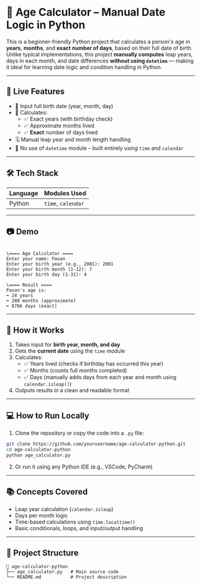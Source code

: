 # 🧮 Age Calculator – Manual Date Logic in Python

This is a beginner-friendly Python project that calculates a person's age in **years**, **months**, and **exact number of days**, based on their full date of birth. Unlike typical implementations, this project **manually computes** leap years, days in each month, and date differences **without using `datetime`** — making it ideal for learning date logic and condition handling in Python.

---

## 🚀 Live Features

- 📅 Input full birth date (year, month, day)
- 🧠 Calculates:
  - ✅ Exact years (with birthday check)
  - ✅ Approximate months lived
  - ✅ **Exact** number of days lived
- 🗓️ Manual leap year and month length handling
- 🧩 No use of `datetime` module – built entirely using `time` and `calendar`

---

## 🛠 Tech Stack

| Language | Modules Used        |
|----------|---------------------|
| Python   | `time`, `calendar`  |

---

## 📷 Demo

```

\==== Age Calculator ====
Enter your name: Pavan
Enter your birth year (e.g., 2001): 2001
Enter your birth month (1-12): 7
Enter your birth day (1-31): 4

\==== Result ====
Pavan's age is:
➡️ 24 years
➡️ 288 months (approximate)
➡️ 8766 days (exact)

````

---

## 🧠 How it Works

1. Takes input for **birth year, month, and day**
2. Gets the **current date** using the `time` module
3. Calculates:
   - ✅ Years lived (checks if birthday has occurred this year)
   - ✅ Months (counts full months completed)
   - ✅ Days (manually adds days from each year and month using `calendar.isleap()`)
4. Outputs results in a clean and readable format

---

## 💻 How to Run Locally

1. Clone the repository or copy the code into a `.py` file:

```bash
git clone https://github.com/yourusername/age-calculator-python.git
cd age-calculator-python
python age_calculator.py
````

2. Or run it using any Python IDE (e.g., VSCode, PyCharm)

---

## 📚 Concepts Covered

* Leap year calculation (`calendar.isleap`)
* Days per month logic
* Time-based calculations using `time.localtime()`
* Basic conditionals, loops, and input/output handling

---

## 📁 Project Structure

```
📁 age-calculator-python
├── age_calculator.py   # Main source code
└── README.md           # Project description
```
